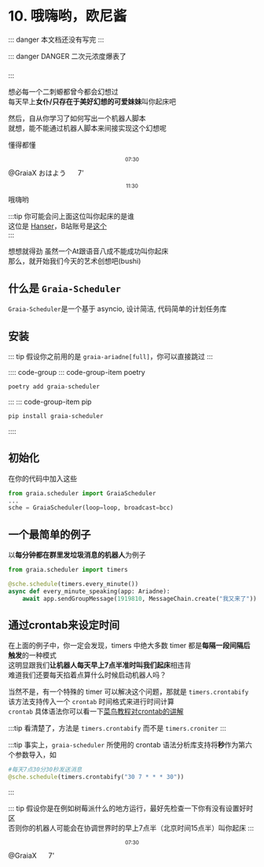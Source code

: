 # 10. 哦嗨哟，欧尼酱

::: danger
本文档还没有写完
:::

::: danger DANGER 二次元浓度爆表了<div style="height:0.5em"></div>
:::

想必每一个二刺螈都曾今都会幻想过  
每天早上**女仆/只存在于美好幻想的可爱妹妹**叫你起床吧

然后，自从你学习了如何写出一个机器人脚本  
就想，能不能通过机器人脚本来间接实现这个幻想呢

懂得都懂 <AudioBar></AudioBar>

<ChatPanel title="GraiaCommunity">
<p style = "text-align:center; font-size:0.75em">07:30</p>
  <ChatMessage name="Hanser" :avatar="$withBase('/avatar/hanser.webp')"><a>@GraiaX</a> おはよう</ChatMessage>
  <ChatMessage name="Hanser" :avatar="$withBase('/avatar/hanser.webp')">
    <SimpleAudio audio="/voices/11_欧尼酱快起床.mp3"></SimpleAudio> <span style="margin-right:20px;"></span>7'
  </ChatMessage>
  <p style = "text-align:center; font-size:0.75em">11:30</p>
  <ChatMessage name="GraiaX" onright>哦嗨哟</ChatMessage>
</ChatPanel>

:::tip
你可能会问上面这位叫你起床的是谁  
这位是 [Hanser](https://zh.moegirl.org.cn/Hanser)，B站账号是[这个](https://space.bilibili.com/11073)  
:::

想想就得劲 <Curtain>虽然一个At跟语音八成不能成功叫你起床</Curtain>  
那么，就开始我们今天的艺术创想吧(bushi)

## 什么是 `Graia-Scheduler`

`Graia-Scheduler`是一个基于 asyncio, 设计简洁, 代码简单的计划任务库  

## 安装

::: tip
假设你之前用的是 `graia-ariadne[full]`，你可以直接跳过
:::

:::: code-group
::: code-group-item poetry

``` bash
poetry add graia-scheduler
```

:::
::: code-group-item pip

```bash
pip install graia-scheduler
```

::::

## 初始化

在你的代码中加入这些

```python
from graia.scheduler import GraiaScheduler
...
sche = GraiaScheduler(loop=loop, broadcast=bcc)
```

## 一个最简单的例子

以**每分钟都在群里发垃圾消息的机器人**为例子

```python
from graia.scheduler import timers

@sche.schedule(timers.every_minute())
async def every_minute_speaking(app: Ariadne):
    await app.sendGroupMessage(1919810, MessageChain.create("我又来了"))
```

## 通过crontab来设定时间

在上面的例子中，你一定会发现，timers 中绝大多数 timer 都是**每隔一段间隔后触发**的一种模式  
这明显跟我们**让机器人每天早上7点半准时叫我们起床**相违背  
难道我们还要每天掐着点算什么时候启动机器人吗？

当然不是，有一个特殊的 timer 可以解决这个问题，那就是 `timers.crontabify`
该方法支持传入一个 `crontab` 时间格式来进行时间计算  
`crontab` 具体语法你可以看一下[菜鸟教程对crontab的讲解](https://www.runoob.com/linux/linux-comm-crontab.html)

:::tip
看清楚了，方法是 `timers.crontabify` 而不是 `timers.croniter`
:::

:::tip
事实上，`graia-scheduler` 所使用的 crontab 语法分析库支持将**秒**作为第六个参数导入，如

``` python
#每天7点30分30秒发送消息
@sche.schedule(timers.crontabify("30 7 * * * 30"))
```

:::

::: tip
假设你是在例如树莓派什么的地方运行，最好先检查一下你有没有设置好时区  
否则你的机器人可能会在协调世界时的早上7点半（北京时间15点半）叫你起床
:::

<ChatPanel title="GraiaCommunity">
<p style = "text-align:center; font-size:0.75em">07:30</p>
  <ChatMessage name="Hanser" :avatar="$withBase('/avatar/hanser.webp')"><a>@GraiaX</a></ChatMessage>
  <ChatMessage name="Hanser" :avatar="$withBase('/avatar/hanser.webp')">
    <SimpleAudio audio="/voices/11_起床搬砖辣.mp3"></SimpleAudio> <span style="margin-right:20px;"></span>7'
  </ChatMessage>
</ChatPanel>
